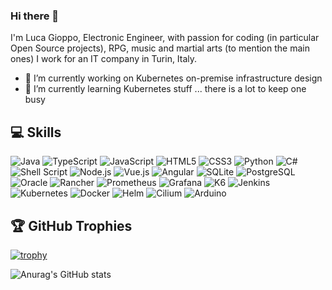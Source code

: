 ### Hi there 👋
I'm Luca Gioppo, Electronic Engineer, with passion for coding (in particular Open Source projects), RPG, music and martial arts (to mention the main ones)
I work for an IT company in Turin, Italy.
- 🔭 I’m currently working on Kubernetes on-premise infrastructure design
- 🌱 I’m currently learning Kubernetes stuff ... there is a lot to keep one busy

## 💻 Skills


![Java](https://img.shields.io/badge/Java-%23007ACC.svg?style=flat-square&logo=java&logoColor=white) ![TypeScript](https://img.shields.io/badge/TypeScript-%23007ACC.svg?style=flat-square&logo=typescript&logoColor=white) ![JavaScript](https://img.shields.io/badge/JavaScript-%23323330.svg?style=flat-square&logo=javascript&logoColor=%23F7DF1E) ![HTML5](https://img.shields.io/badge/HTML5-%23E34F26.svg?style=flat-square&logo=html5&logoColor=white) ![CSS3](https://img.shields.io/badge/CSS3-%231572B6.svg?style=flat-square&logo=css3&logoColor=white) ![Python](https://img.shields.io/badge/Python-3670A0?style=flat-square&logo=python&logoColor=ffdd54) ![C#](https://img.shields.io/badge/C%23-%23239120.svg?style=flat-square&logo=c-sharp&logoColor=white) ![Shell Script](https://img.shields.io/badge/Shell-%233E474A.svg?style=flat-square&logo=gnu-bash&logoColor=white) ![Node.js](https://img.shields.io/badge/Node.js-6DA55F?style=flat-square&logo=node.js&logoColor=white) ![Vue.js](https://img.shields.io/badge/Vue-%2335495e.svg?style=flat-square&logo=vuedotjs&logoColor=%234FC08D) ![Angular](https://img.shields.io/badge/Angular-%2335495e.svg?style=flat-square&logo=angular&logoColor=F80000) ![SQLite](https://img.shields.io/badge/MySQL-4479A1.svg?style=flat-square&logo=mysql&logoColor=white) ![PostgreSQL](https://img.shields.io/badge/PostgreSQL-%2307405e.svg?style=flat-square&logo=postgresql&logoColor=white) ![Oracle](https://img.shields.io/badge/Oracle-F80000?style=flat-square&logo=oracle&logoColor=white) ![Rancher](https://img.shields.io/badge/Rancher-%23007ACC.svg?style=flat-square&logo=rancher&logoColor=white) ![Prometheus](https://img.shields.io/badge/Prometheus-F38020?style=flat-square&logo=prometheus&logoColor=white) ![Grafana](https://img.shields.io/badge/Grafana-F38020.svg?style=flat-square&logo=grafana&logoColor=white) ![K6](https://img.shields.io/badge/K6-%23007ACC.svg?style=flat-square&logo=k6&logoColor=white) ![Jenkins](https://img.shields.io/badge/Jenkins-%23323330?style=flat-square&logo=jenkins&logoColor=white) ![Kubernetes](https://img.shields.io/badge/Kubernetes-%23007ACC.svg?style=flat-square&logo=kubernetes&logoColor=white) ![Docker](https://img.shields.io/badge/Docker-%230db7ed.svg?style=flat-square&logo=docker&logoColor=white) ![Helm](https://img.shields.io/badge/Helm-%23007ACC.svg?style=flat-square&logo=helm&logoColor=white) ![Cilium](https://img.shields.io/badge/Cilium-%23007ACC.svg?style=flat-square&logo=cilium&logoColor=white) ![Arduino](https://img.shields.io/badge/-Arduino-00979D?style=flat-square&logo=Arduino&logoColor=white)


## 🏆 GitHub Trophies
[![trophy](https://github-profile-trophy.vercel.app/?username=gioppoluca)](https://github.com/ryo-ma/github-profile-trophy)


![Anurag's GitHub stats](https://github-readme-stats.vercel.app/api?username=gioppoluca&show_icons=true&theme=transparent)

  
<!--
**gioppoluca/gioppoluca** is a ✨ _special_ ✨ repository because its `README.md` (this file) appears on your GitHub profile.

Here are some ideas to get you started:

- 🔭 I’m currently working on ...
- 🌱 I’m currently learning ...
- 👯 I’m looking to collaborate on ...
- 🤔 I’m looking for help with ...
- 💬 Ask me about ...
- 📫 How to reach me: ...
- 😄 Pronouns: ...
- ⚡ Fun fact: ...
-->
